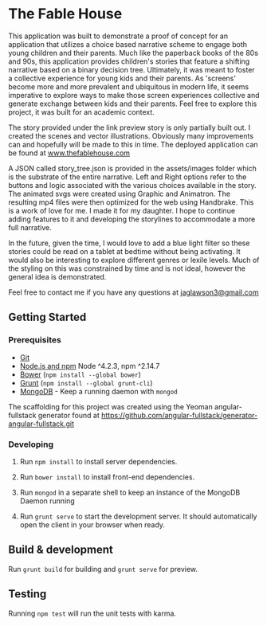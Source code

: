 # The Fable House

This application was built to demonstrate a proof of concept for an application that utilizes a choice based narrative scheme to engage both young children and their parents. Much like the paperback books of the 80s and 90s, this application provides children's stories that feature a shifting narrative based on a binary decision tree. Ultimately, it was meant to foster a collective experience for young kids and their parents. As 'screens' become more and more prevalent and ubiquitous in modern life, it seems imperative to explore ways to make those screen experiences collective and generate exchange between kids and their parents. Feel free to explore this project, it was built for an academic context.

The story provided under the link preview story is only partially built out. I created the scenes and vector illustrations. Obviously many improvements can and hopefully will be made to this in time. The deployed application can be found at www.thefablehouse.com

A JSON called story_tree.json is provided in the assets/images folder which is the substrate of the entire narrative. Left and Right options refer to the buttons and logic associated with the various choices available in the story. The animated svgs were created using Graphic and Animatron. The resulting mp4 files were then optimized for the web using Handbrake. This is a work of love for me. I made it for my daughter. I hope to continue adding features to it and developing the storylines to accommodate a more full narrative.

In the future, given the time, I would love to add a blue light filter so these stories could be read on a tablet at bedtime without being activating. It would also be interesting to explore different genres or lexile levels. Much of the styling on this was constrained by time and is not ideal, however the general idea is demonstrated.

Feel free to contact me if you have any questions at jaglawson3@gmail.com

## Getting Started

### Prerequisites

- [Git](https://git-scm.com/)
- [Node.js and npm](nodejs.org) Node ^4.2.3, npm ^2.14.7
- [Bower](bower.io) (`npm install --global bower`)
- [Grunt](http://gruntjs.com/) (`npm install --global grunt-cli`)
- [MongoDB](https://www.mongodb.org/) - Keep a running daemon with `mongod`

The scaffolding for this project was created using the Yeoman angular-fullstack generator found at https://github.com/angular-fullstack/generator-angular-fullstack.git

### Developing

1. Run `npm install` to install server dependencies.

2. Run `bower install` to install front-end dependencies.

3. Run `mongod` in a separate shell to keep an instance of the MongoDB Daemon running

4. Run `grunt serve` to start the development server. It should automatically open the client in your browser when ready.

## Build & development

Run `grunt build` for building and `grunt serve` for preview.

## Testing

Running `npm test` will run the unit tests with karma.
